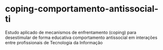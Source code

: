 # coping-comportamento-antissocial-ti
Estudo aplicado de mecanismos de enfrentamento (coping) para desestimular de forma educativa comportamento antissocial em interações entre profissionais de Tecnologia da Informação
